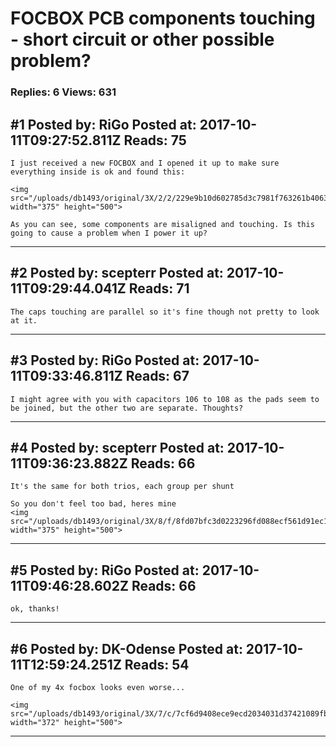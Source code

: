 # FOCBOX PCB components touching - short circuit or other possible problem?

### Replies: 6 Views: 631

## \#1 Posted by: RiGo Posted at: 2017-10-11T09:27:52.811Z Reads: 75

```
I just received a new FOCBOX and I opened it up to make sure everything inside is ok and found this:

<img src="/uploads/db1493/original/3X/2/2/229e9b10d602785d3c7981f763261b40639a296f.JPG" width="375" height="500">

As you can see, some components are misaligned and touching. Is this going to cause a problem when I power it up?
```

---
## \#2 Posted by: scepterr Posted at: 2017-10-11T09:29:44.041Z Reads: 71

```
The caps touching are parallel so it's fine though not pretty to look at it.
```

---
## \#3 Posted by: RiGo Posted at: 2017-10-11T09:33:46.811Z Reads: 67

```
I might agree with you with capacitors 106 to 108 as the pads seem to be joined, but the other two are separate. Thoughts?
```

---
## \#4 Posted by: scepterr Posted at: 2017-10-11T09:36:23.882Z Reads: 66

```
It's the same for both trios, each group per shunt

So you don't feel too bad, heres mine
<img src="/uploads/db1493/original/3X/8/f/8fd07bfc3d0223296fd088ecf561d91ec171223e.jpg" width="375" height="500">
```

---
## \#5 Posted by: RiGo Posted at: 2017-10-11T09:46:28.602Z Reads: 66

```
ok, thanks!
```

---
## \#6 Posted by: DK-Odense Posted at: 2017-10-11T12:59:24.251Z Reads: 54

```
One of my 4x focbox looks even worse...

<img src="/uploads/db1493/original/3X/7/c/7cf6d9408ece9ecd2034031d37421089fbda1948.JPG" width="372" height="500">
```

---
